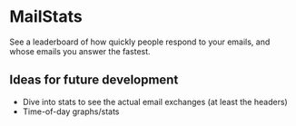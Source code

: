 # MailStats

See a leaderboard of how quickly people respond to your emails, and whose emails you answer the fastest.

## Ideas for future development
- Dive into stats to see the actual email exchanges (at least the headers)
- Time-of-day graphs/stats
